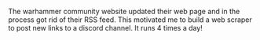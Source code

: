 The warhammer community website updated their web page and in the process got rid of their RSS feed. This motivated me to build a web scraper to post new links to a discord channel. It runs 4 times a day!
